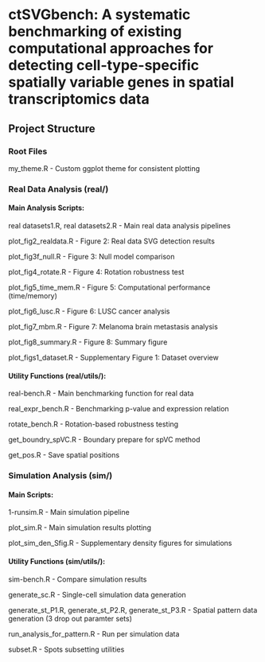 # ctSVGbench: A systematic benchmarking of existing computational approaches for detecting cell-type-specific spatially variable genes in spatial transcriptomics data

## Project Structure

### Root Files

my_theme.R - Custom ggplot theme for consistent plotting


### Real Data Analysis (real/)

#### Main Analysis Scripts:

real datasets1.R, real datasets2.R - Main real data analysis pipelines

plot_fig2_realdata.R - Figure 2: Real data SVG detection results

plot_fig3f_null.R - Figure 3: Null model comparison

plot_fig4_rotate.R - Figure 4: Rotation robustness test

plot_fig5_time_mem.R - Figure 5: Computational performance (time/memory)

plot_fig6_lusc.R - Figure 6: LUSC cancer analysis

plot_fig7_mbm.R - Figure 7: Melanoma brain metastasis analysis

plot_fig8_summary.R - Figure 8: Summary figure

plot_figs1_dataset.R - Supplementary Figure 1: Dataset overview

#### Utility Functions (real/utils/):

real-bench.R - Main benchmarking function for real data

real_expr_bench.R - Benchmarking p-value and expression relation

rotate_bench.R - Rotation-based robustness testing

get_boundry_spVC.R - Boundary prepare for spVC method

get_pos.R - Save spatial positions 

### Simulation Analysis (sim/)

#### Main Scripts:

1-runsim.R - Main simulation pipeline

plot_sim.R - Main simulation results plotting

plot_sim_den_Sfig.R - Supplementary density figures for simulations

#### Utility Functions (sim/utils/):

sim-bench.R - Compare simulation results

generate_sc.R - Single-cell simulation data generation

generate_st_P1.R, generate_st_P2.R, generate_st_P3.R - Spatial pattern data generation (3 drop out paramter sets)

run_analysis_for_pattern.R - Run per simulation data

subset.R - Spots subsetting utilities

